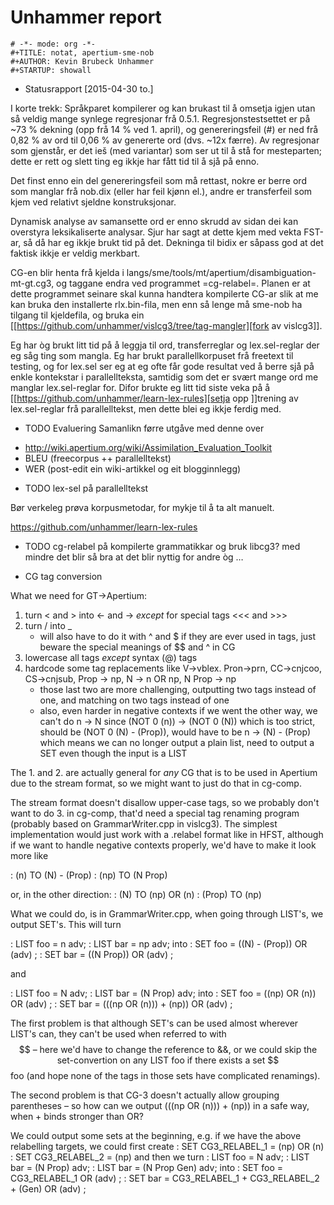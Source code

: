 Unhammer report
===============

```
# -*- mode: org -*-
#+TITLE: notat, apertium-sme-nob
#+AUTHOR: Kevin Brubeck Unhammer
#+STARTUP: showall
```

* Statusrapport [2015-04-30 to.]


I korte trekk: Språkparet kompilerer og kan brukast til å omsetja
igjen utan så veldig mange synlege regresjonar frå 0.5.1.
Regresjonstestsettet er på ~73 % dekning (opp frå 14 % ved 1. april),
og genereringsfeil (#) er ned frå 0,82 % av ord til 0,06 % av
genererte ord (dvs. ~12x færre). Av regresjonar som gjenstår, er det
ieš (med variantar) som ser ut til å stå for mesteparten; dette er
rett og slett ting eg ikkje har fått tid til å sjå på enno.


Det finst enno ein del genereringsfeil som må rettast, nokre er berre
ord som manglar frå nob.dix (eller har feil kjønn el.), andre er
transferfeil som kjem ved relativt sjeldne konstruksjonar.


Dynamisk analyse av samansette ord er enno skrudd av sidan dei kan
overstyra leksikaliserte analysar. Sjur har sagt at dette kjem med
vekta FST-ar, så då har eg ikkje brukt tid på det. Dekninga til bidix
er såpass god at det faktisk ikkje er veldig merkbart.


CG-en blir henta frå kjelda i
langs/sme/tools/mt/apertium/disambiguation-mt-gt.cg3, og taggane endra
ved programmet =cg-relabel=. Planen er at dette programmet seinare
skal kunna handtera kompilerte CG-ar slik at me kan bruka den
installerte rlx.bin-fila, men enn så lenge må sme-nob ha tilgang til
kjeldefila, og bruka ein [[https://github.com/unhammer/vislcg3/tree/tag-mangler][fork av vislcg3]].


Eg har òg brukt litt tid på å leggja til ord, transferreglar og
lex.sel-reglar der eg såg ting som mangla. Eg har brukt
parallellkorpuset frå freetext til testing, og for lex.sel ser eg at
eg ofte får gode resultat ved å berre sjå på enkle kontekstar i
parallellteksta, samtidig som det er svært mange ord me manglar
lex.sel-reglar for. Difor brukte eg litt tid siste veka på å [[https://github.com/unhammer/learn-lex-rules][setja opp
]]trening av lex.sel-reglar frå parallelltekst, men dette blei eg ikkje
ferdig med.


* TODO Evaluering
Samanlikn førre utgåve med denne over


- http://wiki.apertium.org/wiki/Assimilation_Evaluation_Toolkit
- BLEU (freecorpus ++ parallelltekst)
- WER (post-edit ein wiki-artikkel og eit blogginnlegg)


* TODO lex-sel på parallelltekst


Bør verkeleg prøva korpusmetodar, for mykje til å ta alt manuelt.


https://github.com/unhammer/learn-lex-rules


* TODO cg-relabel på kompilerte grammatikkar
  og bruk libcg3? med mindre det blir så bra at det blir nyttig for
  andre òg …


* CG tag conversion


What we need for GT→Apertium:


1. turn < and > into ← and → _except_ for special tags <<< and >>>
2. turn / into _
   - will also have to do it with ^ and $ if they are ever used in
     tags, just beware the special meanings of $$ and ^ in CG
3. lowercase all tags _except_ syntax (@) tags
4. hardcode some tag replacements like V→vblex. Pron→prn, CC→cnjcoo,
   CS→cnjsub, Prop → np, N → n OR np, N Prop → np
   - those last two are more challenging, outputting two tags instead
     of one, and matching on two tags instead of one
   - also, even harder in negative contexts if we went the other way,
     we can't do n → N since (NOT 0 (n)) → (NOT 0 (N)) which is too
     strict, should be (NOT 0 (N) - (Prop)), would have to be n →
     (N) - (Prop) which means we can no longer output a plain list,
     need to output a SET even though the input is a LIST


The 1. and 2. are actually general for _any_ CG that is to be used in
Apertium due to the stream format, so we might want to just do that in
cg-comp.




The stream format doesn't disallow upper-case tags, so we probably
don't want to do 3. in cg-comp, that'd need a special tag renaming
program (probably based on GrammarWriter.cpp in vislcg3). The simplest
implementation would just work with a .relabel format like in HFST,
although if we want to handle negative contexts properly, we'd have to
make it look more like


: (n)		TO	(N) - (Prop)
: (np)		TO	(N Prop)


or, in the other direction:
: (N)		TO	(np) OR (n)
: (Prop)	TO	(np)


What we could do, is in GrammarWriter.cpp, when going through LIST's,
we output SET's. This will turn


: LIST foo = n adv;
: LIST bar = np adv;
into
: SET foo = ((N) - (Prop)) OR (adv) ;
: SET bar = ((N Prop)) OR (adv) ;


and


: LIST foo = N adv;
: LIST bar = (N Prop) adv;
into
: SET foo = ((np) OR (n)) OR (adv) ;
: SET bar = (((np OR (n))) + (np)) OR (adv) ;


The first problem is that although SET's can be used almost wherever
LIST's can, they can't be used when referred to with $$ – here we'd
have to change the reference to &&, or we could skip the
set-convertion on any LIST foo if there exists a set $$foo (and hope
none of the tags in those sets have complicated renamings).


The second problem is that CG-3 doesn't actually allow grouping
parentheses – so how can we output (((np OR (n))) + (np)) in a safe
way, when + binds stronger than OR?


We could output some sets at the beginning, e.g. if we have the above
relabelling targets, we could first create
: SET CG3_RELABEL_1 = (np) OR (n)
: SET CG3_RELABEL_2 = (np)
and then we turn
: LIST foo = N adv;
: LIST bar = (N Prop) adv;
: LIST bar = (N Prop Gen) adv;
into
: SET foo = CG3_RELABEL_1 OR (adv) ;
: SET bar = CG3_RELABEL_1 + CG3_RELABEL_2 + (Gen) OR (adv) ;
